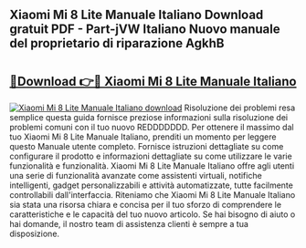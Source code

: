 ## Xiaomi Mi 8 Lite Manuale Italiano Download gratuit PDF - Part-jVW Italiano Nuovo manuale del proprietario di riparazione AgkhB

# <h2><a href="http://dfaqcg.blite.top/?on=Xiaomi+Mi+8+Lite+Manuale+Italiano">🔗Download 👉🔴 Xiaomi Mi 8 Lite Manuale Italiano</a></h2>

[![Xiaomi Mi 8 Lite Manuale Italiano download](https://i.imgur.com/lujVjoI.png)](http://dfaqcg.blite.top/?on=Xiaomi+Mi+8+Lite+Manuale+Italiano)
Risoluzione dei problemi resa semplice questa guida fornisce preziose informazioni sulla risoluzione dei problemi comuni con il tuo nuovo REDDDDDDD. Per ottenere il massimo dal tuo Xiaomi Mi 8 Lite Manuale Italiano, prenditi un momento per leggere questo Manuale utente completo. Fornisce istruzioni dettagliate su come configurare il prodotto e informazioni dettagliate su come utilizzare le varie funzionalità e funzionalità. Xiaomi Mi 8 Lite Manuale Italiano offre agli utenti una serie di funzionalità avanzate come assistenti virtuali, notifiche intelligenti, gadget personalizzabili e attività automatizzate, tutte facilmente controllabili dall'interfaccia. Riteniamo che Xiaomi Mi 8 Lite Manuale Italiano sia stata una risorsa chiara e concisa per il tuo sforzo di comprendere le caratteristiche e le capacità del tuo nuovo articolo. Se hai bisogno di aiuto o hai domande, il nostro team di assistenza clienti è sempre a tua disposizione.
